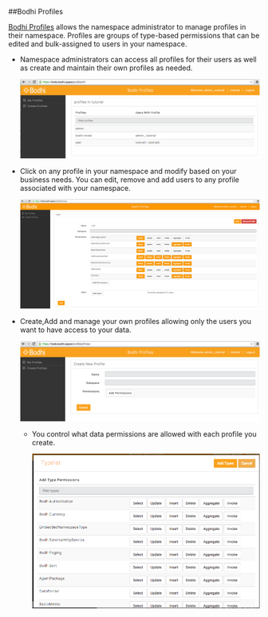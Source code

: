 ##Bodhi Profiles

[Bodhi Profiles](https://tools.bodhi.space/profiles) allows the namespace administrator to manage profiles in their namespace. Profiles are groups of type-based permissions that can be edited and bulk-assigned to users in your namespace.

- Namespace administrators can access all profiles for their users as well as create and maintain their own profiles as needed.

	![Profiles_1](/images/Profiles_1.png?raw=true "")

- Click on any profile in your namespace and modify based on your business needs.  You can edit, remove and add users to any profile associated with your namespace.

	![Profiles_2](/images/Profiles_2.png?raw=true "")
	
- Create,Add and manage your own profiles allowing only the users you want to have access to your data.

	![Profiles_3](/images/Profiles_3.png?raw=true "")
	
	- You control what data permissions are allowed with each profile you create.
	
		![Profiles_4](/images/Profiles_4.png?raw=true "")
